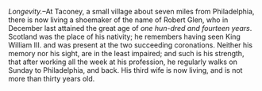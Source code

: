 *Longevity.*–At Taconey, a small village about
                    seven miles from Philadelphia, there is now living a shoemaker of the
                    name of Robert Glen, who in December last attained the great age of *one hun-dred and fourteen years*. Scotland was the
                    place of his nativity; he remembers having seen King William III. and
                    was present at the two succeeding coronations. Neither his
                    memory nor his sight, are in the least impaired; and such is his
                    strength, that after working all the week at his profession, he
                    regularly walks on Sunday to Philadelphia, and back. His third
                    wife is now living, and is not more than thirty years old.